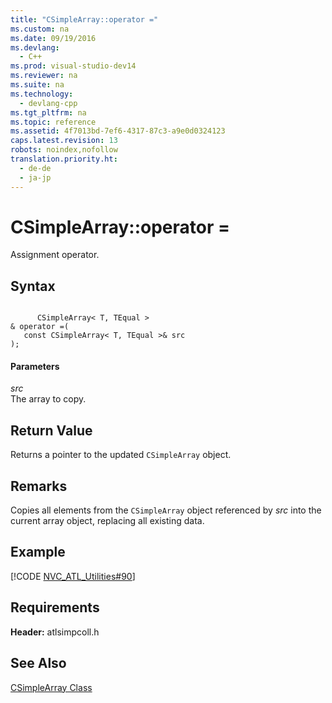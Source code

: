 ```yaml
---
title: "CSimpleArray::operator ="
ms.custom: na
ms.date: 09/19/2016
ms.devlang: 
  - C++
ms.prod: visual-studio-dev14
ms.reviewer: na
ms.suite: na
ms.technology: 
  - devlang-cpp
ms.tgt_pltfrm: na
ms.topic: reference
ms.assetid: 4f7013bd-7ef6-4317-87c3-a9e0d0324123
caps.latest.revision: 13
robots: noindex,nofollow
translation.priority.ht: 
  - de-de
  - ja-jp
---
```

# CSimpleArray::operator =
Assignment operator.  
  
## Syntax  
  
```  
  
      CSimpleArray< T, TEqual >  
& operator =(  
   const CSimpleArray< T, TEqual >& src   
);  
```  
  
#### Parameters  
 *src*  
 The array to copy.  
  
## Return Value  
 Returns a pointer to the updated `CSimpleArray` object.  
  
## Remarks  
 Copies all elements from the `CSimpleArray` object referenced by *src* into the current array object, replacing all existing data.  
  
## Example  
 [!CODE [NVC_ATL_Utilities#90](../CodeSnippet/VS_Snippets_Cpp/NVC_ATL_Utilities#90)]  
  
## Requirements  
 **Header:** atlsimpcoll.h  
  
## See Also  
 [CSimpleArray Class](../vs140/CSimpleArray-Class.md)